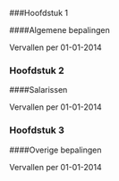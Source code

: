 <meta http-equiv='Content-Type' content='text/html; charset=utf-8' />

###Hoofdstuk 1 

####Algemene bepalingen

Vervallen per 01-01-2014 

### Hoofdstuk 2 

####Salarissen

Vervallen per 01-01-2014 

### Hoofdstuk 3 

####Overige bepalingen

Vervallen per 01-01-2014 

